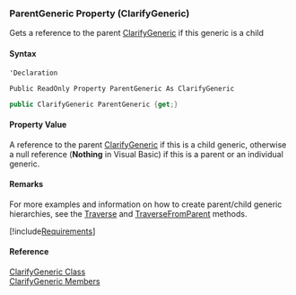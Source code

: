 ﻿### ParentGeneric Property (ClarifyGeneric)

Gets a reference to the parent [ClarifyGeneric](fcSDK~FChoice.Foundation.Clarify.ClarifyGeneric.md) if this generic is a child

#### Syntax

```vbnet
'Declaration

Public ReadOnly Property ParentGeneric As ClarifyGeneric
```

```csharp
public ClarifyGeneric ParentGeneric {get;}
```

#### Property Value

A reference to the parent [ClarifyGeneric](fcSDK~FChoice.Foundation.Clarify.ClarifyGeneric.md) if this is a child generic, otherwise a null reference (**Nothing** in Visual Basic) if this is a parent or an individual generic.

#### Remarks

For more examples and information on how to create parent/child generic hierarchies, see the [Traverse](fcSDK~FChoice.Foundation.Clarify.ClarifyGeneric~Traverse.md) and [TraverseFromParent](fcSDK~FChoice.Foundation.Clarify.ClarifyGeneric~TraverseFromParent.md) methods.

[!include[Requirements](../partials/requirements.md)]



#### Reference

[ClarifyGeneric Class](fcSDK~FChoice.Foundation.Clarify.ClarifyGeneric.md)  
[ClarifyGeneric Members](fcSDK~FChoice.Foundation.Clarify.ClarifyGeneric_members.md)
